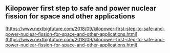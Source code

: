 ## Kilopower first step to safe and power nuclear fission for space and other applications
  
  [https://www.nextbigfuture.com/2018/09/kilopower-first-step-to-safe-and-power-nuclear-fission-for-space-and-other-applications.html](https://www.nextbigfuture.com/2018/09/kilopower-first-step-to-safe-and-power-nuclear-fission-for-space-and-other-applications.html)